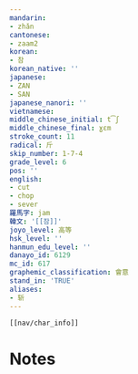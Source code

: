 ```yaml
---
mandarin:
- zhǎn
cantonese:
- zaam2
korean:
- 참
korean_native: ''
japanese:
- ZAN
- SAN
japanese_nanori: ''
vietnamese:
middle_chinese_initial: t͡ʃ
middle_chinese_final: ɣɛm
stroke_count: 11
radical: 斤
skip_number: 1-7-4
grade_level: 6
pos: ''
english:
- cut
- chop
- sever
羅馬字: jam
韓文: '[[잠]]'
joyo_level: 高等
hsk_level: ''
hanmun_edu_level: ''
danayo_id: 6129
mc_id: 617
graphemic_classification: 會意
stand_in: 'TRUE'
aliases:
- 斩
---
```

```meta-bind-embed
[[nav/char_info]]
```

# Notes
